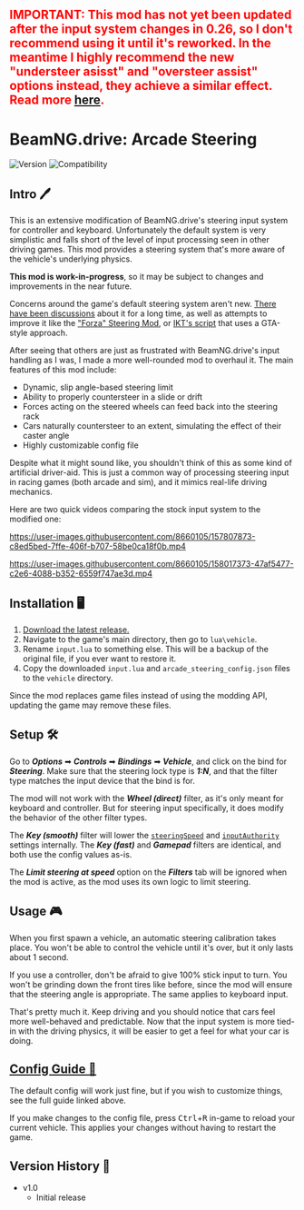 ## <font color="red">IMPORTANT: This mod has not yet been updated after the input system changes in 0.26, so I don't recommend using it until it's reworked. In the meantime I highly recommend the new "understeer asisst" and "oversteer assist" options instead, they achieve a similar effect. Read more [here](https://www.beamng.com/threads/arcade-steering-mod.85494/page-3#post-1506178).</font>


# BeamNG.drive: Arcade Steering
![Version](https://img.shields.io/badge/Version-1.0-blue.svg) ![Compatibility](https://img.shields.io/badge/Game_compatibility-v24.1.3-green.svg)


## Intro 🖊️


This is an extensive modification of BeamNG.drive's steering input system for controller and keyboard. Unfortunately the default system is very simplistic and falls short of the level of input processing seen in other driving games. This mod provides a steering system that's more aware of the vehicle's underlying physics.

**This mod is work-in-progress**, so it may be subject to changes and improvements in the near future.

Concerns around the game's default steering system aren't new. [There have been discussions](https://www.beamng.com/threads/steering-assist-for-over-under-steerers.59477/) about it for a long time, as well as attempts to improve it like the ["Forza" Steering Mod](https://www.beamng.com/threads/forza-steering-for-keyboard-and-gamepad.77578/), or [IKT's script](https://gist.github.com/E66666666/207027cc29f1869a43f6ccef054e3845) that uses a GTA-style approach.

After seeing that others are just as frustrated with BeamNG.drive's input handling as I was, I made a more well-rounded mod to overhaul it. The main features of this mod include:

 - Dynamic, slip angle-based steering limit
 - Ability to properly countersteer in a slide or drift
 - Forces acting on the steered wheels can feed back into the steering rack
 - Cars naturally countersteer to an extent, simulating the effect of their caster angle
 - Highly customizable config file

Despite what it might sound like, you shouldn't think of this as some kind of artificial driver-aid. This is just a common way of processing steering input in racing games (both arcade and sim), and it mimics real-life driving mechanics.

Here are two quick videos comparing the stock input system to the modified one:

https://user-images.githubusercontent.com/8660105/157807873-c8ed5bed-7ffe-406f-b707-58be0ca18f0b.mp4

https://user-images.githubusercontent.com/8660105/158017373-47af5477-c2e6-4088-b352-6559f747ae3d.mp4


## Installation 🖥️


 1. [Download the latest release.](https://github.com/adam10603/BeamNG-Arcade-Steering/releases)
 2. Navigate to the game's main directory, then go to `lua\vehicle`.
 3. Rename `input.lua` to something else. This will be a backup of the original file, if you ever want to restore it.
 4. Copy the downloaded `input.lua` and `arcade_steering_config.json` files to the `vehicle` directory.

Since the mod replaces game files instead of using the modding API, updating the game may remove these files.


## Setup 🛠


Go to ***Options*** ➡ ***Controls*** ➡ ***Bindings*** ➡ ***Vehicle***, and click on the bind for ***Steering***. Make sure that the steering lock type is ***1:N***, and that the filter type matches the input device that the bind is for.

The mod will not work with the ***Wheel (direct)*** filter, as it's only meant for keyboard and controller. But for steering input specifically, it does modify the behavior of the other filter types.

The ***Key (smooth)*** filter will lower the [`steeringSpeed`](ConfigGuide.md#steeringspeed) and [`inputAuthority`](ConfigGuide.md#counterforceinputauthority) settings internally. The ***Key (fast)*** and ***Gamepad*** filters are identical, and both use the config values as-is.

The ***Limit steering at speed*** option on the ***Filters*** tab will be ignored when the mod is active, as the mod uses its own logic to limit steering.


## Usage 🎮


When you first spawn a vehicle, an automatic steering calibration takes place. You won't be able to control the vehicle until it's over, but it only lasts about 1 second.

If you use a controller, don't be afraid to give 100% stick input to turn. You won't be grinding down the front tires like before, since the mod will ensure that the steering angle is appropriate. The same applies to keyboard input.

That's pretty much it. Keep driving and you should notice that cars feel more well-behaved and predictable. Now that the input system is more tied-in with the driving physics, it will be easier to get a feel for what your car is doing.


## [Config Guide 📝](ConfigGuide.md)


The default config will work just fine, but if you wish to customize things, see the full guide linked above.

If you make changes to the config file, press <kbd>Ctrl</kbd>+<kbd>R</kbd> in-game to reload your current vehicle. This applies your changes without having to restart the game.


## Version History 📃


* v1.0
  * Initial release

